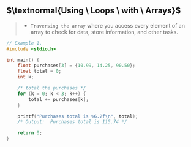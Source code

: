 ## $\textnormal{Using \ Loops \ with \ Arrays}$

> - `Traversing the array` where you access every element of an <br />
    array to check for data, store information, and other tasks.

```c
// Example 1.
#include <stdio.h>

int main() {
    float purchases[3] = {10.99, 14.25, 90.50};
    float total = 0;
    int k;

    /* total the purchases */
    for (k = 0; k < 3; k++) {
        total += purchases[k];
    }

    printf("Purchases total is %6.2f\n", total);
    /* Output:  Purchases total is 115.74 */

	return 0;
}
```
